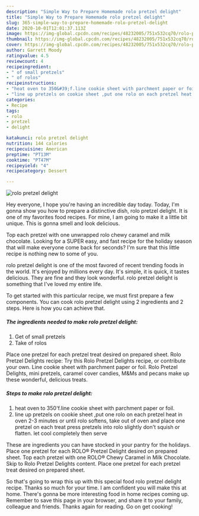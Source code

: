 ```yaml
---
description: "Simple Way to Prepare Homemade rolo pretzel delight"
title: "Simple Way to Prepare Homemade rolo pretzel delight"
slug: 365-simple-way-to-prepare-homemade-rolo-pretzel-delight
date: 2020-10-01T12:01:37.113Z
image: https://img-global.cpcdn.com/recipes/48232005/751x532cq70/rolo-pretzel-delight-recipe-main-photo.jpg
thumbnail: https://img-global.cpcdn.com/recipes/48232005/751x532cq70/rolo-pretzel-delight-recipe-main-photo.jpg
cover: https://img-global.cpcdn.com/recipes/48232005/751x532cq70/rolo-pretzel-delight-recipe-main-photo.jpg
author: Garrett Moody
ratingvalue: 4.5
reviewcount: 4
recipeingredient:
- " of small pretzels"
- " of rolos"
recipeinstructions:
- "heat oven to 350&#39;f.line cookie sheet with parchment paper or foil."
- "line up pretzels on cookie sheet ,put one rolo on each pretzel heat in oven 2-3 minutes or until rolo softens, take out of oven and place one pretzel on each treat press pretzels into rolo slightly don&#39;t squish or flatten. let cool completely then serve"
categories:
- Recipe
tags:
- rolo
- pretzel
- delight

katakunci: rolo pretzel delight 
nutrition: 144 calories
recipecuisine: American
preptime: "PT13M"
cooktime: "PT47M"
recipeyield: "4"
recipecategory: Dessert

---
```



![rolo pretzel delight](https://img-global.cpcdn.com/recipes/48232005/751x532cq70/rolo-pretzel-delight-recipe-main-photo.jpg)

Hey everyone, I hope you're having an incredible day today. Today, I'm gonna show you how to prepare a distinctive dish, rolo pretzel delight. It is one of my favorites food recipes. For mine, I am going to make it a little bit unique. This is gonna smell and look delicious.

Top each pretzel with one unwrapped rolo chewy caramel and milk chocolate. Looking for a SUPER easy, and fast recipe for the holiday season that will make everyone come back for seconds? I&#39;m sure that this little recipe is nothing new to some of you.

rolo pretzel delight is one of the most favored of recent trending foods in the world. It's enjoyed by millions every day. It's simple, it is quick, it tastes delicious. They are fine and they look wonderful. rolo pretzel delight is something that I've loved my entire life.


To get started with this particular recipe, we must first prepare a few components. You can cook rolo pretzel delight using 2 ingredients and 2 steps. Here is how you can achieve that.

<!--inarticleads1-->

##### The ingredients needed to make rolo pretzel delight:

1. Get  of small pretzels
1. Take  of rolos


Place one pretzel for each pretzel treat desired on prepared sheet. Rolo Pretzel Delights recipe: Try this Rolo Pretzel Delights recipe, or contribute your own. Line cookie sheet with parchment paper or foil. Rolo Pretzel Delights, mini pretzels, caramel cover candies, M&amp;Ms and pecans make up these wonderful, delicious treats. 

<!--inarticleads2-->

##### Steps to make rolo pretzel delight:

1. heat oven to 350&#39;f.line cookie sheet with parchment paper or foil.
1. line up pretzels on cookie sheet ,put one rolo on each pretzel heat in oven 2-3 minutes or until rolo softens, take out of oven and place one pretzel on each treat press pretzels into rolo slightly don&#39;t squish or flatten. let cool completely then serve


These are ingredients you can have stocked in your pantry for the holidays. Place one pretzel for each ROLO® Pretzel Delight desired on prepared sheet. Top each pretzel with one ROLO® Chewy Caramel in Milk Chocolate. Skip to Rolo Pretzel Delights content. Place one pretzel for each pretzel treat desired on prepared sheet. 

So that's going to wrap this up with this special food rolo pretzel delight recipe. Thanks so much for your time. I am confident you will make this at home. There's gonna be more interesting food in home recipes coming up. Remember to save this page in your browser, and share it to your family, colleague and friends. Thanks again for reading. Go on get cooking!
